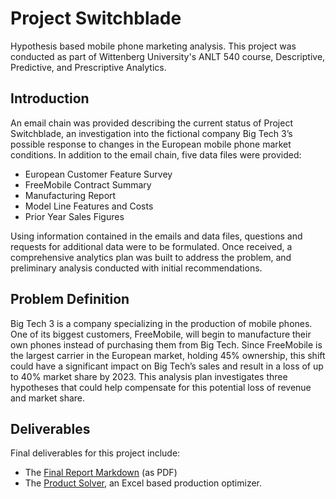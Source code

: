 # Project Switchblade
Hypothesis based mobile phone marketing analysis.  This project was conducted as part of Wittenberg University's ANLT 540 course, Descriptive, Predictive, and Prescriptive Analytics.

## Introduction
An email chain was provided describing the current status of Project Switchblade, an investigation into the fictional company Big Tech 3’s possible response to changes in the European mobile phone market conditions.  In addition to the email chain, five data files were provided:
*	European Customer Feature Survey
*	FreeMobile Contract Summary
*	Manufacturing Report
*	Model Line Features and Costs
*	Prior Year Sales Figures

Using information contained in the emails and data files, questions and requests for additional data were to be formulated.  Once received, a comprehensive analytics plan was built to address the problem, and preliminary analysis conducted with initial recommendations.

## Problem Definition 
Big Tech 3 is a company specializing in the production of mobile phones.  One of its biggest customers, FreeMobile, will begin to manufacture their own phones instead of purchasing them from Big Tech.  Since FreeMobile is the largest carrier in the European market, holding 45% ownership, this shift could have a significant impact on Big Tech’s sales and result in a loss of up to 40% market share by 2023.  This analysis plan investigates three hypotheses that could help compensate for this potential loss of revenue and market share.

## Deliverables 
Final deliverables for this project include:
* The [Final Report Markdown](https://github.com/mitchb63/Project_Switchblade/blob/main/deliverables/Project_Switchblade_Final_Report.pdf) (as PDF)
* The [Product Solver](https://github.com/mitchb63/Project_Switchblade/blob/main/deliverables/Product_Solver.xlsx), an Excel based production optimizer.

